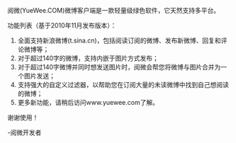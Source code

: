 阅微(YueWee.COM)微博客户端是一款轻量级绿色软件，它天然支持多平台。

功能列表（基于2010年11月发布版本）：

1. 全面支持新浪微博(t.sina.cn)，包括阅读订阅的微博、发布新微博、回复和评论微博等；
2. 对于超过140字的微博，支持内嵌于图片方式发布；
3. 对于超过140字微博并同时想发送图片时，阅微会帮您将微博与图片合并为一个图片发送；
4. 支持强大的自定义过滤器，以帮助您在订阅大量的未读微博中找到自己想阅读的微博；
5. 更多新功能，请稍后访问www.yuewee.com了解。

谢谢使用！

-阅微开发者